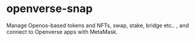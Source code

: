 # openverse-snap
Manage Openos-based tokens and NFTs, swap, stake, bridge etc.. , and connect to Openverse apps with MetaMask.
